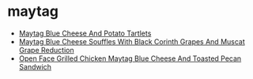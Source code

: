 # maytag

 * [Maytag Blue Cheese And Potato Tartlets](../../index/m/maytag-blue-cheese-and-potato-tartlets-108663.json)
 * [Maytag Blue Cheese Souffles With Black Corinth Grapes And Muscat Grape Reduction](../../index/m/maytag-blue-cheese-souffles-with-black-corinth-grapes-and-muscat-grape-reduction-15619.json)
 * [Open Face Grilled Chicken Maytag Blue Cheese And Toasted Pecan Sandwich](../../index/o/open-face-grilled-chicken-maytag-blue-cheese-and-toasted-pecan-sandwich-395410.json)
